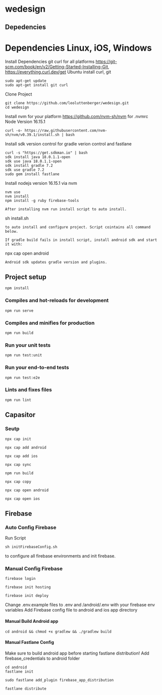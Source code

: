 # wedesign
## Depedencies

# Dependencies Linux, iOS, Windows
Install Dependencies git curl for all platforms https://git-scm.com/book/en/v2/Getting-Started-Installing-Git, https://everything.curl.dev/get
Ubuntu install curl, git
```
sudo apt-get update
sudo apt-get install git curl 
```

Clone Project
```
git clone https://github.com/leoluttenberger/wedesign.git
cd wedesign
```
Install nvm for your platform https://github.com/nvm-sh/nvm for .nvmrc Node Version 16.15.1
```
curl -o- https://raw.githubusercontent.com/nvm-sh/nvm/v0.39.1/install.sh | bash
```

Install sdk version control for gradle verion control and fastlane
```
curl -s "https://get.sdkman.io" | bash 
sdk install java 18.0.1.1-open 
sdk use java 18.0.1.1-open 
sdk install gradle 7.2
sdk use gradle 7.2
sudo gem install fastlane
```
Install nodejs version 16.15.1 via nvm
```
nvm use
nvm install
npm install -g ruby firebase-tools 

After installing nvm run install script to auto install. 
```
sh install.sh
```
to auto install and configure project. Script cointains all command below.

If gradle build fails in install script, install android sdk and start it with:
```
npx cap open android 
```
Android sdk updates gradle version and plugins.

```
## Project setup
```
npm install
```
### Compiles and hot-reloads for development
```
npm run serve
```
### Compiles and minifies for production
```
npm run build
```
### Run your unit tests
```
npm run test:unit
```
### Run your end-to-end tests
```
npm run test:e2e
```
### Lints and fixes files
```
npm run lint
```
## Capasitor 
### Seutp

```
npx cap init
```
```
npx cap add android
```
```
npx cap add ios
```
```
npx cap sync
```
```
npm run build
```
```
npx cap copy
```
```
npx cap open android
```
```
npx cap open ios
```
## Firebase

### Auto Config Firebase
Run Script 
```
sh initFirebaseConfig.sh 
```
to configure all firebase environments and init firebase.

### Manual Config Firebase
```
firebase login
```
```
firebase init hosting
```
```
firebase init deploy
```
Change .env.example files to  .env and /android/.env with your firebase env variables
Add Firebase config file to android and ios app directory

#### Manual Build Android app

```
cd android && chmod +x gradlew && ./gradlew build
```
#### Manual Fastlane Config
Make sure to build android app before starting fastlane distribution!
Add firebase_credentials to android folder
```
cd android
fastlane init
```
```
sudo fastlane add_plugin firebase_app_distribution
```
```
fastlane distribute
```



